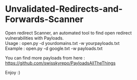 # Unvalidated-Redirects-and-Forwards-Scanner
Open redirect Scanner, an automated tool to find open redirect vulnerabilities with Payloads.<br/>
Usage : open.py -d yourdomains.txt -w yourpayloads.txt<br>
Example : open.py -d google.txt -w payloads.txt<br>

You can find more payloads from here : https://github.com/swisskyrepo/PayloadsAllTheThings<br>

Enjoy :)

